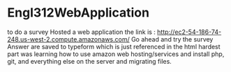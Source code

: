 Engl312WebApplication
=====================

to do a survey
Hosted a web application the link is : http://ec2-54-186-74-248.us-west-2.compute.amazonaws.com/
Go ahead and try the survey
Answer are saved to typeform which is just referenced in the html
hardest part was learning how to use amazon web hosting/services and install php, git, and everything else on the server and migrating files.
